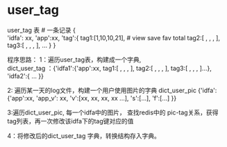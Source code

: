 user_tag
========

user_tag 表   # 一条记录
{   
	'idfa': xx,
	'app':xx,
	'tag':{
		tag1:[1,10,10,21],   # view save fav total
		tag2:[ , , , ],
		tag3:[ , , , ],
		...
	}
}

程序思路：
1：遍历user_tag表，构建成一个字典,  
   dict_user_tag ：{'idfa1':{'app':xx, tag1:[ , , , ], tag2:[ , , , ], tag3:[ , , , ]...},  'idfa2':{ ... }}
   
2: 遍历某一天的log文件，构建一个用户使用图片的字典  dict_user_pic
 {'idfa': {'app':xx,  'app_v': xx, 'v':[xx, xx, xx, xx ...], 's':[...], 'f':[...] }}
 
3:遍历dict_user_pic, 每一个idfa中的图片， 查找redis中的 pic-tag关系，获得tag列表，再一次修改该idfa下的tag键对应的值

4：将修改后的dict_user_tag 字典，转换结构存入字典。
